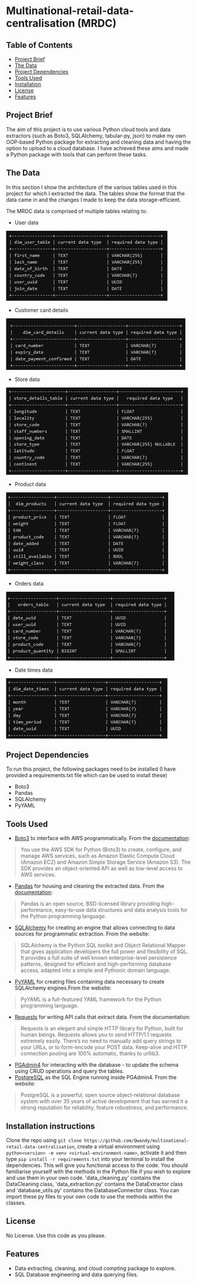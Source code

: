 # Multinational-retail-data-centralisation (MRDC)

## Table of Contents
- [Project Brief](#project-brief)
- [The Data](#the-data)
- [Project Dependencies](#project-brief)
- [Tools Used](#tools-used)
- [Installation](#installation-instructions)
- [License](#license)
- [Features](#features)

## Project Brief

The aim of this project is to use various Python cloud tools and data extractors (such as Boto3, SQLAlchemy, tabular-py, json) to make my own OOP-based Python package for extracting and cleaning data and having the option to upload to a cloud database. I have achieved these aims and made a Python package with tools that can perform these tasks.

## The Data

In this section I show the architecture of the various tables used in this project for which I extracted the data. The tables show the format that the data came in and the changes I made to keep the data storage-efficient.

The MRDC data is comprised of multiple tables relating to:
- User data 

![Alt text](users_data.JPG)

- Customer card details

![Alt text](card_data.JPG)

- Store data

![Alt text](store_data.JPG)

- Product data

![Alt text](products_data.JPG)

- Orders data

![Alt text](orders_data.JPG)

- Date times data

![Alt text](date_times_data.JPG)

## Project Dependencies
To run this project, the following packages need to be installed (I have provided a requirements.txt file which can be used to install these)
- Boto3 
- Pandas 
- SQLAlchemy 
- PyYAML 


## Tools Used
- [Boto3](https://aws.amazon.com/sdk-for-python/) to interface with AWS programmatically. From the [documentation](https://boto3.amazonaws.com/v1/documentation/api/latest/index.html):
> You use the AWS SDK for Python (Boto3) to create, configure, and manage AWS services, such as Amazon Elastic  Compute Cloud (Amazon EC2) and Amazon Simple Storage Service (Amazon S3). The SDK provides an object-oriented API as well as low-level access to AWS services.
- [Pandas](https://pandas.pydata.org/) for housing and cleaning the extracted data. From the [documentation](https://pandas.pydata.org/docs/):
> Pandas is an open source, BSD-licensed library providing high-performance, easy-to-use data structures and data analysis tools for the Python programming language.
- [SQLAlchemy](https://www.sqlalchemy.org/) for creating an engine that allows connecting to data sources for programmatic extraction. From the website:
> SQLAlchemy is the Python SQL toolkit and Object Relational Mapper that gives application developers the full power and flexibility of SQL. It provides a full suite of well known enterprise-level persistence patterns, designed for efficient and high-performing database access, adapted into a simple and Pythonic domain language.
- [PyYAML](https://pyyaml.org/) for creating files containing data necessary to create SQLAlchemy engines.From the website:
>PyYAML is a full-featured YAML framework for the Python programming language.
- [Requests](https://requests.readthedocs.io/en/latest/) for writing API calls that extract data. From the documentation:
> Requests is an elegant and simple HTTP library for Python, built for human beings. Requests allows you to send HTTP/1.1 requests extremely easily. There’s no need to manually add query strings to your URLs, or to form-encode your POST data. Keep-alive and HTTP connection pooling are 100% automatic, thanks to urllib3.
- [PGAdmin4](https://www.pgadmin.org/) for interacting with the database - to update the schema using CRUD operations and query the tables.
- [PostgreSQL](https://www.postgresql.org/) as the SQL Engine running inside PGAdmin4. From the website:
> PostgreSQL is a powerful, open source object-relational database system with over 35 years of active development that has earned it a strong reputation for reliability, feature robustness, and performance. 

## Installation instructions

Clone the repo using `git clone https://github.com/Qwandy/multinational-retail-data-centralisation`, create a virtual environment using `python<version> -m venv <virtual-environment-name>`, activate it and then type `pip install -r requirements.txt` into your terminal to install the dependencies. This will give you functional access to the code. You should familiarise yourself with the methods in the Python file if you wish to explore and use them in your own code. 'data_cleaning.py' contains the DataCleaning class, 'data_extraction.py' contains the DataExtractor class and 'database_utils.py' contains the DatabaseConnector class. You can import these py files to your own code to use the methods within the classes.

## License

No License. Use this code as you please.

## Features
- Data extracting, cleaning, and cloud compting package to explore.
- SQL Database engineering and data querying files.

